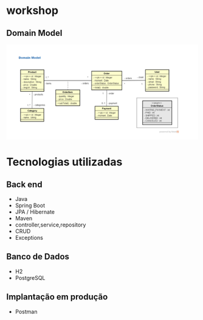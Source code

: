 # workshop

## Domain Model
![Domain](https://github.com/TiagoFerreirago/arqwork/blob/main/projeto%20jpa.png)

# Tecnologias utilizadas
## Back end
- Java
- Spring Boot
- JPA / Hibernate
- Maven
- controller,service,repository
- CRUD
- Exceptions
  
## Banco de Dados
- H2
- PostgreSQL
  
## Implantação em produção
- Postman
